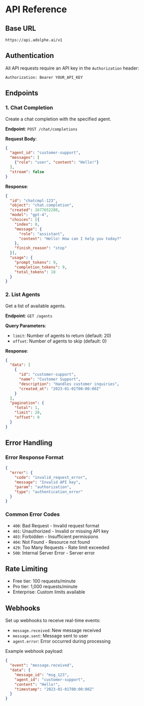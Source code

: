 # API Reference

## Base URL
```
https://api.adolphe.ai/v1
```

## Authentication
All API requests require an API key in the `Authorization` header:
```
Authorization: Bearer YOUR_API_KEY
```

## Endpoints

### 1. Chat Completion
Create a chat completion with the specified agent.

**Endpoint**: `POST /chat/completions`

**Request Body**:
```json
{
  "agent_id": "customer-support",
  "messages": [
    {"role": "user", "content": "Hello!"}
  ],
  "stream": false
}
```

**Response**:
```json
{
  "id": "chatcmpl-123",
  "object": "chat.completion",
  "created": 1677652288,
  "model": "gpt-4",
  "choices": [{
    "index": 0,
    "message": {
      "role": "assistant",
      "content": "Hello! How can I help you today?"
    },
    "finish_reason": "stop"
  }],
  "usage": {
    "prompt_tokens": 9,
    "completion_tokens": 9,
    "total_tokens": 18
  }
}
```

### 2. List Agents
Get a list of available agents.

**Endpoint**: `GET /agents`

**Query Parameters**:
- `limit`: Number of agents to return (default: 20)
- `offset`: Number of agents to skip (default: 0)

**Response**:
```json
{
  "data": [
    {
      "id": "customer-support",
      "name": "Customer Support",
      "description": "Handles customer inquiries",
      "created_at": "2023-01-01T00:00:00Z"
    }
  ],
  "pagination": {
    "total": 1,
    "limit": 20,
    "offset": 0
  }
}
```

## Error Handling

### Error Response Format
```json
{
  "error": {
    "code": "invalid_request_error",
    "message": "Invalid API key",
    "param": "authorization",
    "type": "authentication_error"
  }
}
```

### Common Error Codes
- `400`: Bad Request - Invalid request format
- `401`: Unauthorized - Invalid or missing API key
- `403`: Forbidden - Insufficient permissions
- `404`: Not Found - Resource not found
- `429`: Too Many Requests - Rate limit exceeded
- `500`: Internal Server Error - Server error

## Rate Limiting
- Free tier: 100 requests/minute
- Pro tier: 1,000 requests/minute
- Enterprise: Custom limits available

## Webhooks
Set up webhooks to receive real-time events:
- `message.received`: New message received
- `message.sent`: Message sent to user
- `agent.error`: Error occurred during processing

Example webhook payload:
```json
{
  "event": "message.received",
  "data": {
    "message_id": "msg_123",
    "agent_id": "customer-support",
    "content": "Hello!",
    "timestamp": "2023-01-01T00:00:00Z"
  }
}
```
